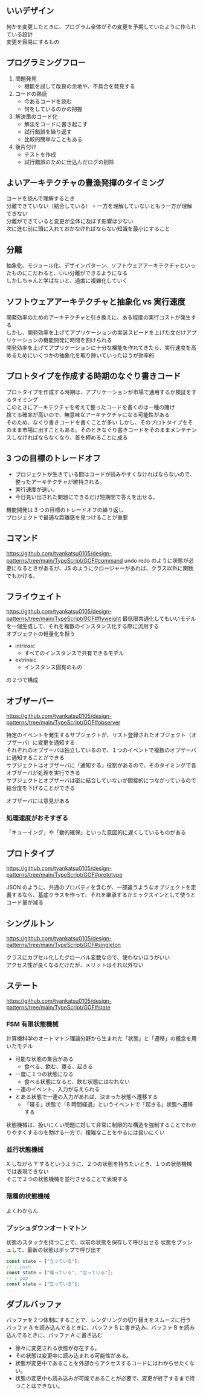 ## いいデザイン

何かを変更したときに、プログラム全体がその変更を予期していたように作られている設計  
変更を容易にするもの

## プログラミングフロー

1. 問題発見
   - 機能を試して改良の余地や、不具合を発見する
2. コードの熟読
   - 今あるコードを読む
   - 何をしているのかの把握
3. 解決策のコード化
   - 解法をコードに書き起こす
   - 試行錯誤を繰り返す
   - 比較的簡単なこともある
4. 後片付け
   - テストを作成
   - 試行錯誤のために仕込んだログの削除

## よいアーキテクチャの豊漁発揮のタイミング

コードを読んで理解するとき  
分離できていない（結合している） = 一方を理解していないともう一方が理解できない  
分離ができていると変更が全体に及ぼす影響は少ない  
次に進む前に頭に入れておかなければならない知識を最小にすること

## 分離

抽象化、モジュール化、デザインパターン、ソフトウェアアーキテクチャといったものにこだわると、いい分離ができるようになる  
しかしちゃんと学ばないと、過度に複雑化していく

## ソフトウェアアーキテクチャと抽象化 vs 実行速度

開発効率のためのアーキテクチャと引き換えに、ある程度の実行コストが発生する  
しかし、開発効率を上げてアプリケーションの実装スピードを上げた文だけアプリケーションの機能開発に時間を割けられる  
開発効率を上げてアプリケーションに十分な機能を作れてきたら、実行速度を高めるためにいくつかの抽象化を取り除いていったほうが効率的

## プロトタイプを作成する時期のなぐり書きコード

プロトタイプを作成する時期は、アプリケーションが市場で通用するか検証をするタイミング  
このときにアーキテクチャを考えて整ったコードを書くのは一種の賭け  
捨てる確率が高いので、無意味なアーキテクチャになる可能性がある  
そのため、なぐり書きコードを書くことが多い
しかし、そのプロトタイプをそのまま市場に出すこともある。そのときなぐり書きコードをそのままメンテナンスしなければならなくなり、首を締めることに成る

## 3 つの目標のトレードオフ

- プロジェクトが生きている間はコードが読みやすくなければならないので、整ったアーキテクチャが維持される。
- 実行速度が速い。
- 今日見い出された問題にできるだけ短期間で答えを出せる。

機能開発は 3 つの目標のトレードオフの繰り返し  
プロジェクトで最適な距離感を見つけることが重要

## コマンド

https://github.com/tyankatsu0105/design-patterns/tree/main/TypeScript/GOF#command
undo redo のように状態が必要になるときがあるが、JS のようにクロージャーがあれば、クラス以外に関数でもかける。

## フライウェイト

https://github.com/tyankatsu0105/design-patterns/tree/main/TypeScript/GOF#flyweight
最低限共通化してもいいモデルを一個生成して、それを複数のインスタンス化する際に流用する  
オブジェクトの軽量化を担う

- intrinsic
  - すべてのインスタンスで共有できるモデル
- extrinsic
  - インスタンス固有のもの

の２つで構成

## オブザーバー

https://github.com/tyankatsu0105/design-patterns/tree/main/TypeScript/GOF#observer

特定のイベントを発生するサブジェクトが、リスト登録されたオブジェクト（オブザーバ）に変更を通知する  
それぞれのオブザーバは独立しているので、１つのイベントで複数のオブザーバに通知することができる  
サブジェクトはオブザーバに「通知する」役割があるので、そのタイミングで各オブザーバが処理を実行できる  
サブジェクトとオブザーバは密に結合していないが間接的につながっているので結合度を下げることができる

オブザーバには意見がある

### 処理速度がおそすぎる

「キューイング」や「動的確保」といった意図的に遅くしているものがある

## プロトタイプ

https://github.com/tyankatsu0105/design-patterns/tree/main/TypeScript/GOF#prototype

JSON のように、共通のプロパティを含むが、一部違うようなオブジェクトを定義するなら、基底クラスを作って、それを継承するかミックスインとして使うとコード量が減る

## シングルトン

https://github.com/tyankatsu0105/design-patterns/tree/main/TypeScript/GOF#singleton

クラスにカプセル化したグローバル変数なので、使わないほうがいい  
アクセス性が良くなるだけだが、メリットはそれ以外ない

## ステート

https://github.com/tyankatsu0105/design-patterns/tree/main/TypeScript/GOF#state

### FSM 有限状態機械

計算機科学のオートマトン理論分野から生まれた「状態」と「遷移」の概念を用いたモデル

- 可能な状態の集合がある
  - 食べる、飲む、寝る、起きる
- 一度に１つの状態になる
  - 食べる状態になると、飲む状態にはなれない
- 一連のイベント、入力が与えられる
- とある状態で一連の入力があれば、決まった状態へ遷移する
  - 「寝る」状態で「8 時間経過」というイベントで「起きる」状態へ遷移する

状態機械は、扱いにくい問題に対して非常に制限的な構造を強制することでわかりやすくするのを助ける一方で、複雑なことをやるには扱いにくい

### 並行状態機械

X しながら Y するというように、２つの状態を持ちたいとき、１つの状態機械では表現できない  
そこで２つの状態機械を並行させることで表現する

### 階層的状態機械

よくわからん

### プッシュダウンオートマトン

状態のスタックを持つことで、以前の状態を保存して呼び出せる
状態をプッシュして、最新の状態はポップで呼び出す

```ts
const state = ["立っている"];
// ↓ push
const state = ["喋っている", "立っている"];
// ↓ pop
const state = ["立っている"];
```

## ダブルバッファ

バッファを２つ体制にすることで、レンダリングの切り替えをスムーズに行う
バッファ A を読み込んでるときに、バッファ B に書き込み、バッファ B を読み込んでるときに、バッファ A に書き込む

- 徐々に変更される状態が存在する。
- その状態は変更中に読み込まれる可能性がある。
- 状態が変更中であることを外部からアクセスするコードにはわからせたくない。
- 状態の変更中も読み込みが可能であることが必要で、変更が終了するまで待つことはできない。
